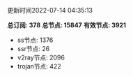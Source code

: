 更新时间2022-07-14 04:35:13

**总订阅: 378**
**总节点: 15847**
**有效节点: 3921**
- ss节点: 1376
- ssr节点: 26
- v2ray节点: 2096
- trojan节点: 422
